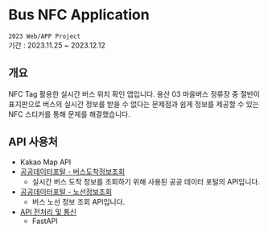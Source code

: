 # Bus NFC Application
`2023 Web/APP Project`<br>
기간 : 2023.11.25 ~ 2023.12.12<br>

## 개요
NFC Tag 활용한 실시간 버스 위치 확인 앱입니다.
용산 03 마을버스 정류장 중 절반이 표지판으로 버스의 실시간 정보를 받을 수 없다는 문제점과 쉽게 정보를 제공할 수 있는 NFC 스티커를 통해 문제를 해결했습니다.

## API 사용처
- Kakao Map API
- [공공데이터포털 - 버스도착정보조회](https://www.data.go.kr/data/15000314/openapi.do)
   - 실시간 버스 도착 정보를 조회하기 위해 사용된 공공 데이터 포털의 API입니다.
-  [공공데이터포털 - 노선정보조회](https://www.data.go.kr/tcs/dss/selectApiDataDetailView.do?publicDataPk=15000193)
   - 버스 노선 정보 조회  API입니다.
- [API 전처리 및 통신](https://github.com/rlagusals1102/Bus-NFC-Application/tree/main/BNA_server)
  - FastAPI
